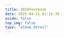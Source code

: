 ```yaml
---
title: 2024Yearbook
date: 2025-04-11 01:15:39
aside: false
top_img: false
type: "album_detail"
---
```

